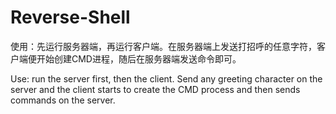# Reverse-Shell
使用：先运行服务器端，再运行客户端。在服务器端上发送打招呼的任意字符，客户端便开始创建CMD进程，随后在服务器端发送命令即可。

Use: run the server first, then the client. 
Send any greeting character on the server and the client starts to create the CMD process and then sends commands on the server.
